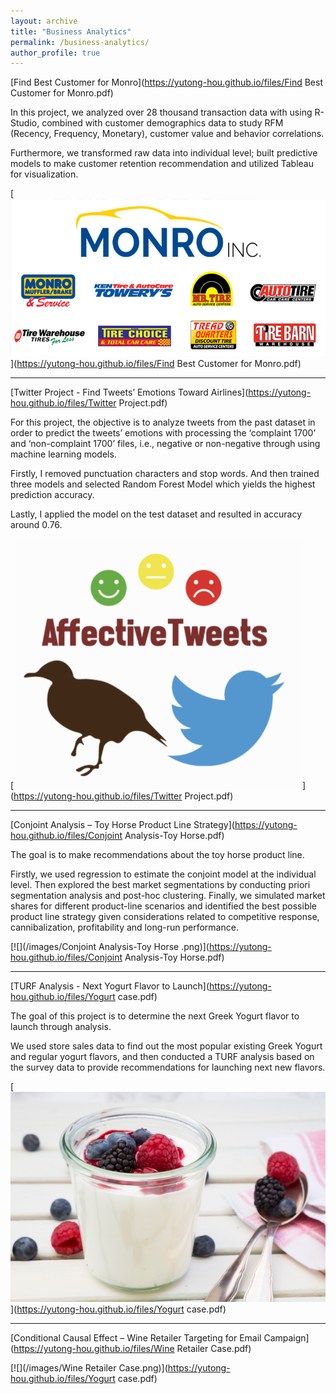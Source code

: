 ```yaml
---
layout: archive
title: "Business Analytics"
permalink: /business-analytics/
author_profile: true
---
```


[Find Best Customer for Monro](https://yutong-hou.github.io/files/Find Best Customer for Monro.pdf)

In this project, we analyzed over 28 thousand transaction data with using R-Studio, combined with customer demographics data to study RFM (Recency, Frequency, Monetary), customer value and behavior correlations. 

Furthermore, we transformed raw data into individual level; built predictive models to make customer retention recommendation and utilized Tableau for visualization.

[![](/images/Monro.png)](https://yutong-hou.github.io/files/Find Best Customer for Monro.pdf)

---

[Twitter Project - Find Tweets’ Emotions Toward Airlines](https://yutong-hou.github.io/files/Twitter Project.pdf)

For this project, the objective is to analyze tweets from the past dataset in order to predict the tweets’ emotions with processing the ‘complaint 1700’ and ‘non-complaint 1700’ files, i.e., negative or non-negative through using machine learning models.

Firstly, I removed punctuation characters and stop words. And then trained three models and selected Random Forest Model which yields the highest prediction accuracy.

Lastly, I applied the model on the test dataset and resulted in accuracy around 0.76.

[![](/images/twitter.png)](https://yutong-hou.github.io/files/Twitter Project.pdf)

---

[Conjoint Analysis – Toy Horse Product Line Strategy](https://yutong-hou.github.io/files/Conjoint Analysis-Toy Horse.pdf)

The goal is to make recommendations about the toy horse product line. 

Firstly, we used regression to estimate the conjoint model at the individual level. Then explored the best market segmentations by conducting priori segmentation analysis and post-hoc clustering. Finally, we simulated market shares for different product-line scenarios and identified the best possible product line strategy given considerations related to competitive response, cannibalization, profitability and long-run performance.

[![](/images/Conjoint Analysis-Toy Horse .png)](https://yutong-hou.github.io/files/Conjoint Analysis-Toy Horse.pdf)

---

[TURF Analysis - Next Yogurt Flavor to Launch](https://yutong-hou.github.io/files/Yogurt case.pdf)

The goal of this project is to determine the next Greek Yogurt flavor to launch through analysis. 

We used store sales data to find out the most popular existing Greek Yogurt and regular yogurt flavors, and then conducted a TURF analysis based on the survey data to provide recommendations for launching next new flavors.


[![](/images/berries-nondairy-yogurt.jpg)](https://yutong-hou.github.io/files/Yogurt case.pdf)

---

[Conditional Causal Effect – Wine Retailer Targeting for Email Campaign](https://yutong-hou.github.io/files/Wine Retailer Case.pdf)


[![](/images/Wine Retailer Case.png)](https://yutong-hou.github.io/files/Yogurt case.pdf)